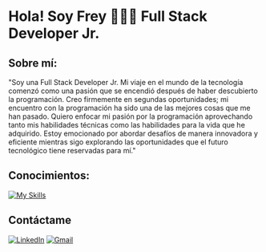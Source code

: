 # Hola! Soy Frey 🙋🏻‍♀️ Full Stack Developer Jr.

## Sobre mí:
"Soy una Full Stack Developer Jr.
Mi viaje en el mundo de la tecnología comenzó como una pasión que se encendió después de haber descubierto la programación. Creo firmemente en segundas oportunidades; mi encuentro con la programación ha sido una de las mejores cosas que me han pasado. Quiero enfocar mi pasión por la programación aprovechando tanto mis habilidades técnicas como las habilidades para la vida que he adquirido. Estoy emocionado por abordar desafíos de manera innovadora y eficiente mientras sigo explorando las oportunidades que el futuro tecnológico tiene reservadas para mí."

## Conocimientos:
[![My Skills](https://skillicons.dev/icons?i=js,html,css,react,php,java,nodejs)](https://skillicons.dev)

## Contáctame
[![LinkedIn](https://img.shields.io/badge/linkedin-%230077B5.svg?style=for-the-badge&logo=linkedin&logoColor=white)](https://www.linkedin.com/in/frey-endrick-meneses-tineo/)
[![Gmail](https://img.shields.io/badge/Gmail-D14836?style=for-the-badge&logo=gmail&logoColor=white)](mailto:nahomivillanueva2@gmail.com)

